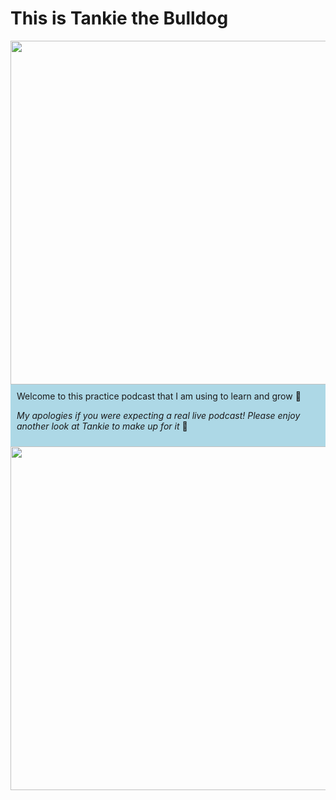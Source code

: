 # This is Tankie the Bulldog

<img src="tankie_soccer_2.JPG" width="550">
  
<div style="background-color: lightblue; padding: 10px;">
  Welcome to this practice podcast that I am using to learn and grow 🌳
  
  *My apologies if you were expecting a real live podcast! Please enjoy another look at Tankie to make up for it* 🙂
</div>

<img src="tankie_soccer_4.JPG" width="550">
